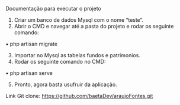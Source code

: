 Documentação para executar o projeto
1.	Criar um banco de dados Mysql com o nome “teste”.
2.	Abrir o CMD e navegar até a pasta do projeto e rodar os seguinte comando:

•	php artisan migrate

3. Importar no Mysql as tabelas fundos e patrimonios.
4. Rodar os seguinte comando no CMD:

•	php artisan serve

5.	Pronto, agora basta usufruir da aplicação.


Link Git clone:
https://github.com/baetaDev/araujoFontes.git
